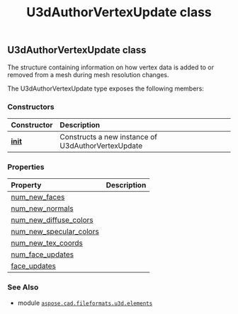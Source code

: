 ﻿---
title: U3dAuthorVertexUpdate class
second_title: Aspose.CAD for Python via .NET API References
description: 
type: docs
weight: 100
url: /python-net/aspose.cad.fileformats.u3d.elements/u3dauthorvertexupdate/
is_root: false
---

## U3dAuthorVertexUpdate class

The structure containing information on how vertex data is added to or
removed from a mesh during mesh resolution changes.



The U3dAuthorVertexUpdate type exposes the following members:

### Constructors
| Constructor | Description |
| :- | :- |
| [__init__](/cad/python-net/aspose.cad.fileformats.u3d.elements/u3dauthorvertexupdate/__init__/#) | Constructs a new instance of U3dAuthorVertexUpdate |


### Properties
| Property | Description |
| :- | :- |
| [num_new_faces](/cad/python-net/aspose.cad.fileformats.u3d.elements/u3dauthorvertexupdate/num_new_faces) |  |
| [num_new_normals](/cad/python-net/aspose.cad.fileformats.u3d.elements/u3dauthorvertexupdate/num_new_normals) |  |
| [num_new_diffuse_colors](/cad/python-net/aspose.cad.fileformats.u3d.elements/u3dauthorvertexupdate/num_new_diffuse_colors) |  |
| [num_new_specular_colors](/cad/python-net/aspose.cad.fileformats.u3d.elements/u3dauthorvertexupdate/num_new_specular_colors) |  |
| [num_new_tex_coords](/cad/python-net/aspose.cad.fileformats.u3d.elements/u3dauthorvertexupdate/num_new_tex_coords) |  |
| [num_face_updates](/cad/python-net/aspose.cad.fileformats.u3d.elements/u3dauthorvertexupdate/num_face_updates) |  |
| [face_updates](/cad/python-net/aspose.cad.fileformats.u3d.elements/u3dauthorvertexupdate/face_updates) |  |



### See Also
* module [`aspose.cad.fileformats.u3d.elements`](..)
